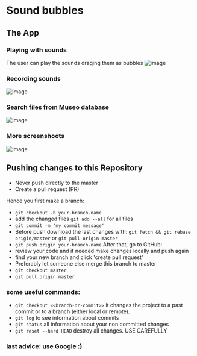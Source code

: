 # Sound bubbles

## The App
### Playing with sounds
The user can play the sounds draging them as bubbles
![image](screenshots/Screenshot_2015-12-13-00-25-48.png)
### Recording sounds
![image](screenshots/Screenshot_2015-12-13-00-25-56.png)
### Search files from Museo database
![image](screenshots/Screenshot_2015-12-13-00-30-02.png)
### More screenshoots
![image](screenshots/Screenshot_2015-12-13-00-27-38.png)

## Pushing changes to this Repository
- Never push directly to the master
- Create a pull request (PR)

Hence you first make a branch:
- `git checkout -b your-branch-name`
- add the changed files `git add --all` for all files
- `git commit -m 'my commit message'`
-  Before push download the last changes with: `git fetch && git rebase origin/master` or `git pull origin master`
- `git push origin your-branch-name`
After that, go to GitHub:
- review your code and if needed make changes locally and push again
- find your new branch and click 'create pull request'
- Preferably let someone else merge this branch to master
- `git checkout master`
- `git pull origin master`

### some useful commands:
- `git checkout <<branch-or-commit>>` it changes the project to a past commit or to a branch (either local or remote).
- `git log` to see information about commits
- `git status` all information about your non committed changes
- `git reset --hard HEAD` destroy all changes. USE CAREFULLY
### last advice: use [Google](www.google.com) :)
